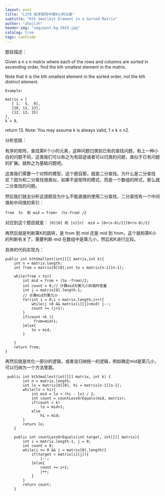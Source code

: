```yaml
---
layout: post
title: "L378 有序矩阵中第K小的元素"
subtitle: "Kth Smallest Element in a Sorted Matrix"
author: "zhailzh"  
header-img: "img/post-bg-2015.jpg"  
catalog: true
tags: LeetCode  
---
```


题目描述：

Given a n x n matrix where each of the rows and columns are sorted in ascending order, find the kth smallest element in the matrix.

Note that it is the kth smallest element in the sorted order, not the kth distinct element.
<!--more-->
~~~
Example:

matrix = [
   [ 1,  5,  9],
   [10, 11, 13],
   [12, 13, 15]
],
k = 8,
~~~

return 13.
Note:
You may assume k is always valid, 1 ≤ k ≤ n2.

分析思路：

有序的矩阵，查找第K个小的元素，这种问题归类到已有的查找问题，和上一种小白的问题不同，这类我们可以称之为有踪迹或者可以归类的问题，类似于已有问题的扩展。就称之为基础问题吧。

这类我们需要一个对照的模型，这个题目那，就是二分查找。为什么是二分查找尼？因为和二分查找很类似，如果不是矩阵的模式，而是一个数组的样式，那么就二分查找的问题。

然后我们就去分析这道题目为什么不能直接的使用二分查找，二分查找有一个中间值和中间值的索引：

```from  to  和 mid = from+ （to-from）/2```

对应到这个题目就是：
```[0][0] 和 [n][n]  mid = [0+(n-0)/2][0+(n-0)/2]```

再然后就是判断第K的跳转，是 from 到 mid 还是 mid 到 from，这个就和第K小的判断有关了，需要判断 mid 在数组中是第几小，然后和K进行比较。

具体的代码实现为：

~~~
public int kthSmallest(int[][] matrix,int k){
    int n = matrix.length;
    int from = matrix[0][0];int to = matrix[n-1][n-1];

    while(from < to){
        int mid = from + (to -from)/2;
        int count = 0;// 计算mid为第几小的临时变量
        int j = matrix[0].length-1;
        // 计算mid为第几小
        for(int i = 0;i < matrix.length;i++){
            while(j >0 && matrix[i][j]>mid) j--;
            count += (j+1);
        }
        if(count <k ){
             from=mid+1;    
        }else{
            to = mid;
        }

    }
    return from;
}

~~~

再然后就是优化一部分的逻辑，或者说归纳统一的逻辑，例如确定mid是第几小，可以归纳为一个方法里面。

~~~
 public int kthSmallest(int[][] matrix, int k) {
        int n = matrix.length;
        int lo = matrix[0][0], hi = matrix[n-1][n-1];
        while(lo < hi){
            int mid = lo + (hi - lo) / 2;
            int count = countLessOrEquals(mid, matrix);
            if(count < k)
                lo = mid+1;
            else
                hi = mid;
        }
        return lo;
    }
    
    public int countLessOrEquals(int target, int[][] matrix){
        int i = matrix.length-1, j = 0;
        int count = 0;
        while(i >= 0 && j < matrix[0].length){
            if(target < matrix[i][j]){
                i--;
            }else{
                count += i+1;
                j++;
            }
        }
        return count;
    }
~~~